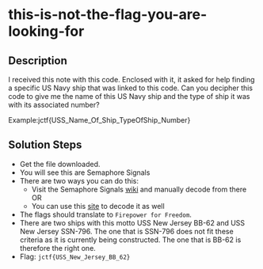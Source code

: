 # this-is-not-the-flag-you-are-looking-for

## Description
I received this note with this code. Enclosed with it, it asked for help finding a specific US Navy ship that was linked
to this code. Can you decipher this code to give me the name of this US Navy ship and the type of ship it was with its
associated number?

Example:jctf{USS_Name_Of_Ship_TypeOfShip_Number}

## Solution Steps
* Get the file downloaded.
* You will see this are Semaphore Signals
* There are two ways you can do this:
    * Visit the Semaphore Signals [wiki](https://en.m.wikipedia.org/wiki/File:Semaphore_Signals_A-Z.jpg)
    and manually decode from there  OR
    * You can use this [site](https://www.dcode.fr/semaphore-flag) to decode it as well
* The flags should translate to ```Firepower for Freedom```.
* There are two ships with this motto USS New Jersey BB-62 and USS New Jersey SSN-796. The one that is SSN-796 does not fit these criteria as it is currently being constructed.
  The one that is BB-62 is therefore the right one. 
* Flag: `jctf{USS_New_Jersey_BB_62}`
